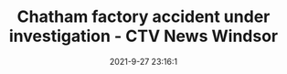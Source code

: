 ---
"title": "Chatham factory accident under investigation - CTV News Windsor"
"date": "2021-9-27 23:16:1"
"feed_name": "GOOGLENEWSINDUSTRIAL"
"feed_website": "https://news.google.com/search?q=industrial%2Bincident&hl=en-US&gl=US&ceid=US:en"
"feed_rss": "https://news.google.com/rss/search?q=industrial%2Bincident&hl=en-US&gl=US&ceid=US:en"
"link": "https://windsor.ctvnews.ca/ministry-of-labour-investigates-chatham-factory-industrial-accident-1.5602716"
"source": "{'href': 'https://windsor.ctvnews.ca', 'title': 'CTV News Windsor'}"
"file": "_posts/2021-1-1-f1ef96618cf21213ee35254b39e8dfe7b6ce82f9.md"
"accident": "1"
"drilling": "0"
"dead": "0"
"injured": "0"
"arrested": "0"
"where": "unknown site"
"place": "unknown place"
---